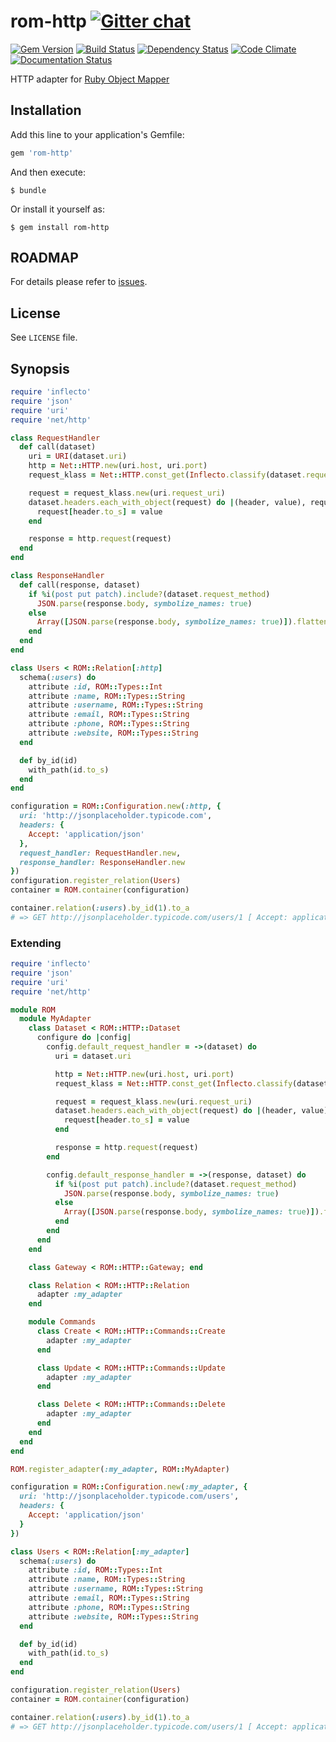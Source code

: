 [gem]: https://rubygems.org/gems/rom-http
[travis]: https://travis-ci.org/rom-rb/rom-http
[gemnasium]: https://gemnasium.com/rom-rb/rom-http
[codeclimate]: https://codeclimate.com/github/rom-rb/rom-http
[inchpages]: http://inch-ci.org/github/rom-rb/rom-http
[gitter]: https://gitter.im/rom-rb/chat
[rom]:  https://github.com/rom-rb/rom


# rom-http [![Gitter chat](https://badges.gitter.im/rom-rb/chat.svg)][gitter]

[![Gem Version](https://badge.fury.io/rb/rom-http.svg)][gem]
[![Build Status](https://travis-ci.org/rom-rb/rom-http.svg?branch=master)][travis]
[![Dependency Status](https://gemnasium.com/rom-rb/rom-http.svg)][gemnasium]
[![Code Climate](https://codeclimate.com/github/rom-rb/rom-http/badges/gpa.svg)][codeclimate]
[![Documentation Status](http://inch-ci.org/github/rom-rb/rom-http.svg?branch=master&style=flat)][inchpages]

HTTP adapter for [Ruby Object Mapper][rom]

## Installation

Add this line to your application's Gemfile:

```ruby
gem 'rom-http'
```

And then execute:

    $ bundle

Or install it yourself as:

    $ gem install rom-http

## ROADMAP

For details please refer to [issues](https://github.com/rom-rb/rom-http/issues).


## License

See `LICENSE` file.

## Synopsis

```ruby
require 'inflecto'
require 'json'
require 'uri'
require 'net/http'

class RequestHandler
  def call(dataset)
    uri = URI(dataset.uri)
    http = Net::HTTP.new(uri.host, uri.port)
    request_klass = Net::HTTP.const_get(Inflecto.classify(dataset.request_method))

    request = request_klass.new(uri.request_uri)
    dataset.headers.each_with_object(request) do |(header, value), request|
      request[header.to_s] = value
    end

    response = http.request(request)
  end
end

class ResponseHandler
  def call(response, dataset)
    if %i(post put patch).include?(dataset.request_method)
      JSON.parse(response.body, symbolize_names: true)
    else
      Array([JSON.parse(response.body, symbolize_names: true)]).flatten
    end
  end
end

class Users < ROM::Relation[:http]
  schema(:users) do
    attribute :id, ROM::Types::Int
    attribute :name, ROM::Types::String
    attribute :username, ROM::Types::String
    attribute :email, ROM::Types::String
    attribute :phone, ROM::Types::String
    attribute :website, ROM::Types::String
  end

  def by_id(id)
    with_path(id.to_s)
  end
end

configuration = ROM::Configuration.new(:http, {
  uri: 'http://jsonplaceholder.typicode.com',
  headers: {
    Accept: 'application/json'
  },
  request_handler: RequestHandler.new,
  response_handler: ResponseHandler.new
})
configuration.register_relation(Users)
container = ROM.container(configuration)

container.relation(:users).by_id(1).to_a
# => GET http://jsonplaceholder.typicode.com/users/1 [ Accept: application/json ]
```

### Extending

```ruby
require 'inflecto'
require 'json'
require 'uri'
require 'net/http'

module ROM
  module MyAdapter
    class Dataset < ROM::HTTP::Dataset
      configure do |config|
        config.default_request_handler = ->(dataset) do
          uri = dataset.uri

          http = Net::HTTP.new(uri.host, uri.port)
          request_klass = Net::HTTP.const_get(Inflecto.classify(dataset.request_method))

          request = request_klass.new(uri.request_uri)
          dataset.headers.each_with_object(request) do |(header, value), request|
            request[header.to_s] = value
          end

          response = http.request(request)
        end

        config.default_response_handler = ->(response, dataset) do
          if %i(post put patch).include?(dataset.request_method)
            JSON.parse(response.body, symbolize_names: true)
          else
            Array([JSON.parse(response.body, symbolize_names: true)]).flatten
          end
        end
      end
    end

    class Gateway < ROM::HTTP::Gateway; end

    class Relation < ROM::HTTP::Relation
      adapter :my_adapter
    end

    module Commands
      class Create < ROM::HTTP::Commands::Create
        adapter :my_adapter
      end

      class Update < ROM::HTTP::Commands::Update
        adapter :my_adapter
      end

      class Delete < ROM::HTTP::Commands::Delete
        adapter :my_adapter
      end
    end
  end
end

ROM.register_adapter(:my_adapter, ROM::MyAdapter)

configuration = ROM::Configuration.new(:my_adapter, {
  uri: 'http://jsonplaceholder.typicode.com/users',
  headers: {
    Accept: 'application/json'
  }
})

class Users < ROM::Relation[:my_adapter]
  schema(:users) do
    attribute :id, ROM::Types::Int
    attribute :name, ROM::Types::String
    attribute :username, ROM::Types::String
    attribute :email, ROM::Types::String
    attribute :phone, ROM::Types::String
    attribute :website, ROM::Types::String
  end

  def by_id(id)
    with_path(id.to_s)
  end
end

configuration.register_relation(Users)
container = ROM.container(configuration)

container.relation(:users).by_id(1).to_a
# => GET http://jsonplaceholder.typicode.com/users/1 [ Accept: application/json ]
```
